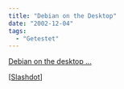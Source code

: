 ```yaml
---
title: "Debian on the Desktop"
date: "2002-12-04"
tags:
  - "Getestet"
---
```


[Debian on the desktop …](https://web.archive.org/web/20041116062651/http://www.debian.org/devel/debian-desktop/)

\[[Slashdot](https://web.archive.org/web/20041116062651/http://slashdot.org/article.pl?sid=02/10/24/128257)\]

